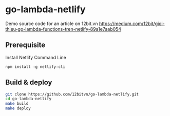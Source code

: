 # go-lambda-netlify

Demo source code for an article on 12bit.vn https://medium.com/12bit/gioi-thieu-go-lambda-functions-tren-netlify-89a1e7aab054

## Prerequisite

Install Netlify Command Line

```
npm install -g netlify-cli
```

## Build & deploy

```bash
git clone https://github.com/12bitvn/go-lambda-netlify.git
cd go-lambda-netlify
make build
make deploy
```
